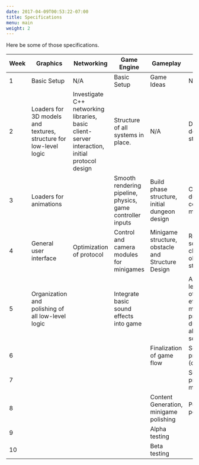 ```yaml
---
date: 2017-04-09T00:53:22-07:00
title: Specifications
menu: main
weight: 2
---
```


Here be some of those specifications.

Week | Graphics | Networking | Game Engine | Gameplay | Sound & Art
--- | --- | --- | --- | --- | ---
1 | Basic Setup | N/A | Basic Setup | Game Ideas | N/A
2 | Loaders for 3D models and textures, structure for low-level logic | Investigate C++ networking libraries, basic client-server interaction, initial protocol design | Structure of all systems in place. | N/A | Develop and decide on an art style.
3 | Loaders for animations |  | Smooth rendering pipeline, physics, game controller inputs | Build phase structure, initial dungeon design | Concept art for dungeon, concept art for minigames
4 | General user interface | Optimization of protocol | Control and camera modules for minigames | Minigame structure, obstacle and Structure Design | Record basic sound effects, character design, obstacle and structure design
5 | Organization and polishing of all low-level logic |  | Integrate basic sound effects into game |  | Art assets for level, record other sound effects, start music/soundtrack production for dungeon (if ahead of schedule)
6 |  |  |  | Finalization of game flow | Soundtrack production (continue)
7 |  |  |  |  | Soundtrack production (for minigames)
8 |  |  |  | Content Generation, minigame polishing | Polish art assets, polish sounds
9 |  |  |  | Alpha testing |
10 |  |  |  | Beta testing |
